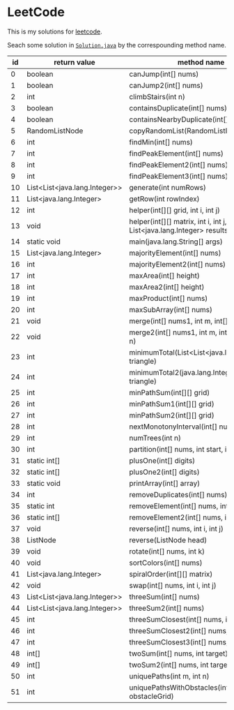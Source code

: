 # LeetCode
This is my solutions for [leetcode](https://www.leetcode.com).

Seach some solution in 
[`Solution.java`](https://github.com/skyaugust/LeetCode/blob/master/src/org/wqx/leetcode/Solution.java) 
  by the correspounding method name.

id        | return value  | method name | Question | hint |
------------- | ------------- |-------------|----------|------
0	|	 boolean	|	canJump(int[] nums) 
1	|	 boolean	|	canJump2(int[] nums) 
2	|	 int	|	climbStairs(int n) 
3	|	 boolean	|	containsDuplicate(int[] nums) 
4	|	 boolean	|	containsNearbyDuplicate(int[] nums, int k) 
5	|	 RandomListNode	|	copyRandomList(RandomListNode head) 
6	|	 int	|	findMin(int[] nums) 
7	|	 int	|	findPeakElement(int[] nums) 
8	|	 int	|	findPeakElement2(int[] nums) 
9	|	 int	|	findPeakElement3(int[] nums) 
10	|	 List<List<java.lang.Integer>>	|	generate(int numRows) 
11	|	 List<java.lang.Integer>	|	getRow(int rowIndex) 
12	|	 int	|	helper(int[][] grid, int i, int j) 
13	|	 void	|	helper(int[][] matrix, int i, int j, int p, int q, List<java.lang.Integer> results) 
14	|	static void	|	main(java.lang.String[] args) 
15	|	 List<java.lang.Integer>	|	majorityElement(int[] nums) 
16	|	 int	|	majorityElement2(int[] nums) 
17	|	 int	|	maxArea(int[] height) 
18	|	 int	|	maxArea2(int[] height) 
19	|	 int	|	maxProduct(int[] nums) 
20	|	 int	|	maxSubArray(int[] nums) 
21	|	 void	|	merge(int[] nums1, int m, int[] nums2, int n) 
22	|	 void	|	merge2(int[] nums1, int m, int[] nums2, int n) 
23	|	 int	|	minimumTotal(List<List<java.lang.Integer>> triangle) 
24	|	 int	|	minimumTotal2(java.lang.Integer[][] triangle) 
25	|	 int	|	minPathSum(int[][] grid) 
26	|	 int	|	minPathSum1(int[][] grid) 
27	|	 int	|	minPathSum2(int[][] grid) 
28	|	 int	|	nextMonotonyInterval(int[] nums, int start) 
29	|	 int	|	numTrees(int n) 
30	|	 int	|	partition(int[] nums, int start, int color) 
31	|	static int[]	|	plusOne(int[] digits) 
32	|	static int[]	|	plusOne2(int[] digits) 
33	|	static void	|	printArray(int[] array) 
34	|	 int	|	removeDuplicates(int[] nums) 
35	|	static int	|	removeElement(int[] nums, int val) 
36	|	static int[]	|	removeElement2(int[] nums, int val) 
37	|	 void	|	reverse(int[] nums, int i, int j) 
38	|	 ListNode	|	reverse(ListNode head) 
39	|	 void	|	rotate(int[] nums, int k) 
40	|	 void	|	sortColors(int[] nums) 
41	|	 List<java.lang.Integer>	|	spiralOrder(int[][] matrix) 
42	|	 void	|	swap(int[] nums, int i, int j) 
43	|	 List<List<java.lang.Integer>>	|	threeSum(int[] nums) 
44	|	 List<List<java.lang.Integer>>	|	threeSum2(int[] nums) 
45	|	 int	|	threeSumClosest(int[] nums, int target) 
46	|	 int	|	threeSumClosest2(int[] nums, int target) 
47	|	 int	|	threeSumClosest3(int[] nums, int target) 
48	|	 int[]	|	twoSum(int[] nums, int target) 
49	|	 int[]	|	twoSum2(int[] nums, int target) 
50	|	 int	|	uniquePaths(int m, int n) 
51	|	 int	|	uniquePathsWithObstacles(int[][] obstacleGrid) 
